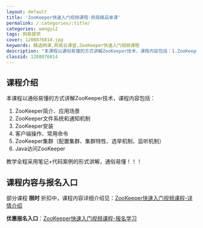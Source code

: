 ```yaml
---
layout: default
title: 'ZooKeeper快速入门视频课程-网易精品单课'
permalink: /:categories/:title/
categories: wangyi2
tags: 网易提供
cover: 1208876814.jpg
keywords: 精选网课,网易云课堂,ZooKeeper快速入门视频课程
description: "本课程以通俗易懂的方式讲解ZooKeeper技术，课程内容包括：1.ZooKeeper简介、应用场景2.ZooKeeper文件系统和通知机制3.ZooKeeper安装4.客户端操作、常用命令"
classid: 1208876814
---
```


## 课程介绍

本课程以通俗易懂的方式讲解ZooKeeper技术，课程内容包括：

1. ZooKeeper简介、应用场景
2. ZooKeeper文件系统和通知机制
3. ZooKeeper安装
4. 客户端操作、常用命令
5. ZooKeeper集群（配置集群、集群特性、选举机制、监听机制） 
6. Java访问ZooKeeper 

教学全程采用笔记+代码案例的形式讲解，通俗易懂！！！

## 课程内容与报名入口

部分课程 **限时** 折扣中，课程内容详细介绍见：[ZooKeeper快速入门视频课程-详情介绍](https://study.163.com/course/introduction/1208876814.htm?share=1&shareId=1025206652&utm_campaign=share&utm_medium=iphoneShare&utm_source=&utm_u=1025206652)

**优惠报名入口**：[ZooKeeper快速入门视频课程-报名学习](https://study.163.com/course/introduction/1208876814.htm?share=1&shareId=1025206652&utm_campaign=share&utm_medium=iphoneShare&utm_source=&utm_u=1025206652)

